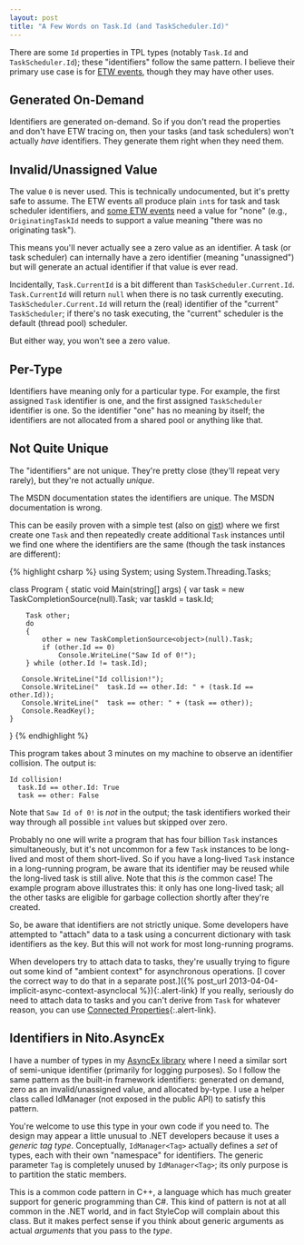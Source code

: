 ```yaml
---
layout: post
title: "A Few Words on Task.Id (and TaskScheduler.Id)"
---
```

There are some `Id` properties in TPL types (notably `Task.Id` and `TaskScheduler.Id`); these "identifiers" follow the same pattern. I believe their primary use case is for [ETW events](http://msdn.microsoft.com/en-us/library/ee517329.aspx?WT.mc_id=DT-MVP-5000058), though they may have other uses.

## Generated On-Demand

Identifiers are generated on-demand. So if you don't read the properties and don't have ETW tracing on, then your tasks (and task schedulers) won't actually _have_ identifiers. They generate them right when they need them.

## Invalid/Unassigned Value

The value `0` is never used. This is technically undocumented, but it's pretty safe to assume. The ETW events all produce plain `int`s for task and task scheduler identifiers, and [some ETW events](http://msdn.microsoft.com/en-us/library/ee517329.aspx?WT.mc_id=DT-MVP-5000058) need a value for "none" (e.g., `OriginatingTaskId` needs to support a value meaning "there was no originating task").

This means you'll never actually see a zero value as an identifier. A task (or task scheduler) can internally have a zero identifier (meaning "unassigned") but will generate an actual identifier if that value is ever read.

Incidentally, `Task.CurrentId` is a bit different than `TaskScheduler.Current.Id`. `Task.CurrentId` will return `null` when there is no task currently executing. `TaskScheduler.Current.Id` will return the (real) identifier of the "current" `TaskScheduler`; if there's no task executing, the "current" scheduler is the default (thread pool) scheduler.

But either way, you won't see a zero value.

## Per-Type

Identifiers have meaning only for a particular type. For example, the first assigned `Task` identifier is one, and the first assigned `TaskScheduler` identifier is one. So the identifier "one" has no meaning by itself; the identifiers are not allocated from a shared pool or anything like that.

## Not Quite Unique

The "identifiers" are not unique. They're pretty close (they'll repeat very rarely), but they're not actually _unique_.

<div class="alert alert-danger" markdown="1">
<i class="fa fa-exclamation-triangle fa-2x pull-left"></i>

The MSDN documentation states the identifiers are unique. The MSDN documentation is wrong.
</div>

This can be easily proven with a simple test (also on [gist](https://gist.github.com/StephenCleary/5108676)) where we first create one `Task` and then repeatedly create additional `Task` instances until we find one where the identifiers are the same (though the task instances are different):

{% highlight csharp %}
using System;
using System.Threading.Tasks;

class Program
{
    static void Main(string[] args)
    {
        var task = new TaskCompletionSource<object>(null).Task;
        var taskId = task.Id;

        Task other;
        do
        {
            other = new TaskCompletionSource<object>(null).Task;
            if (other.Id == 0)
                Console.WriteLine("Saw Id of 0!");
        } while (other.Id != task.Id);

       Console.WriteLine("Id collision!");
       Console.WriteLine("  task.Id == other.Id: " + (task.Id == other.Id));
       Console.WriteLine("  task == other: " + (task == other));
       Console.ReadKey();
    }
}
{% endhighlight %}

This program takes about 3 minutes on my machine to observe an identifier collision. The output is:

    Id collision!
      task.Id == other.Id: True
      task == other: False

Note that `Saw Id of 0!` is _not_ in the output; the task identifiers worked their way through all possible `int` values but skipped over zero.

Probably no one will write a program that has four billion `Task` instances simultaneously, but it's not uncommon for a few `Task` instances to be long-lived and most of them short-lived. So if you have a long-lived `Task` instance in a long-running program, be aware that its identifier may be reused while the long-lived task is still alive. Note that this _is_ the common case! The example program above illustrates this: it only has one long-lived task; all the other tasks are eligible for garbage collection shortly after they're created.

So, be aware that identifiers are not strictly unique. Some developers have attempted to "attach" data to a task using a concurrent dictionary with task identifiers as the key. But this will not work for most long-running programs.

<div class="alert alert-info" markdown="1">
<i class="fa fa-hand-o-right fa-2x pull-left"></i>

When developers try to attach data to tasks, they're usually trying to figure out some kind of "ambient context" for asynchronous operations. [I cover the correct way to do that in a separate post.]({% post_url 2013-04-04-implicit-async-context-asynclocal %}){:.alert-link} If you really, seriously do need to attach data to tasks and you can't derive from `Task` for whatever reason, you can use [Connected Properties](https://github.com/StephenCleary/ConnectedProperties){:.alert-link}.
</div>

## Identifiers in Nito.AsyncEx

I have a number of types in my [AsyncEx library](https://github.com/StephenCleary/AsyncEx) where I need a similar sort of semi-unique identifier (primarily for logging purposes). So I follow the same pattern as the built-in framework identifiers: generated on demand, zero as an invalid/unassigned value, and allocated by-type. I use a helper class called IdManager (not exposed in the public API) to satisfy this pattern.

You're welcome to use this type in your own code if you need to. The design may appear a little unusual to .NET developers because it uses a _generic tag type_. Conceptually, `IdManager<Tag>` actually defines a _set_ of types, each with their own "namespace" for identifiers. The generic parameter `Tag` is completely unused by `IdManager<Tag>`; its only purpose is to partition the static members.

This is a common code pattern in C++, a language which has much greater support for generic programming than C#. This kind of pattern is not at all common in the .NET world, and in fact StyleCop will complain about this class. But it makes perfect sense if you think about generic arguments as actual _arguments_ that you pass to the _type_.

